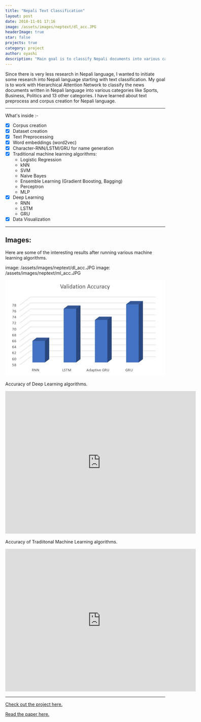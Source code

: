 ```yaml
---
title: "Nepali Text Classification"
layout: post
date: 2018-11-01 17:16
image: /assets/images/neptext/dl_acc.JPG
headerImage: true
star: false
projects: true
category: project
author: oyashi
description: "Main goal is to classify Nepali documents into various categories"
---
```


Since there is very less research in Nepali language, I wanted to initiate some research into Nepali
language starting with text classification. My goal is to work with Hierarchical Attention Network
to classify the news documents written in Nepali language into various categories like Sports,
Business, Politics and 13 other categories. I have learned about text preprocess and corpus creation for Nepali language.

---

What's inside :-

- [x] Corpus creation
- [x] Dataset creation
- [x] Text Preprocessing
- [x] Word embeddings (word2vec)
- [x] Character-RNN/LSTM/GRU for name generation
- [x] Traditional machine learning algorithms:
  - Logistic Regression
  - kNN
  - SVM
  - Naive Bayes
  - Ensemble Learning (Gradient Boosting, Bagging)
  - Perceptron
  - MLP
- [x] Deep Learning
  - RNN
  - LSTM
  - GRU
- [x] Data Visualization

---

## Images:

Here are some of the interesting results after running various machine learning algorithms.

image: /assets/images/neptext/dl_acc.JPG
image: /assets/images/neptext/ml_acc.JPG

![alt text](https://github.com/oya163/nepali-text-classification/blob/master/images/dl_acc.JPG "Logo Title Text 1")

<div class="rec-center-sphere">
	<div class="content">
		<p>Accuracy of Deep Learning algorithms.</p>
	</div>
	<iframe src="https://github.com/oya163/nepali-text-classification/blob/master/images/dl_acc.JPG" width="600" height="450" frameborder="0" style="border:0" allowfullscreen></iframe>
</div>

<div class="rec-center-sphere">
	<div class="content">
		<p>Accuracy of Tradiitonal Machine Learning algorithms.</p>
	</div>
	<iframe src="https://github.com/oya163/nepali-text-classification/blob/master/images/ml_acc.JPG" width="600" height="450" frameborder="0" style="border:0" allowfullscreen></iframe>
</div>

---

[Check out the project here.](https://github.com/oya163/oya-nepali-nlp)

[Read the paper here.](../assets/resume/Nepali_Text_Classification.pdf)
